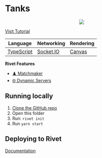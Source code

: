 # Tanks

<p align="center">
    <img src="./_media/preview_512.png" />
</p>


[Visit Tutorial](https://rivet.gg/learn/html5/tutorials/tanks-canvas-socketio)




|  Language | Networking | Rendering |
|  --- | --- | --- |
|  [TypeScript](https://www.typescriptlang.org) | [Socket.IO](https://socket.io) | [Canvas](https://developer.mozilla.org/en-US/docs/Web/API/Canvas_API) |

**Rivet Features**

- [♟️ Matchmaker](https://rivet.gg/docs/matchmaker)
- [🌐 Dynamic Servers](https://rivet.gg/docs/dynamic-servers)


## Running locally

1. [Clone the GitHub repo](https://docs.github.com/en/repositories/creating-and-managing-repositories/cloning-a-repository)
2. Open this folder
3. Run: `rivet init`
4. Run `yarn start`

## Deploying to Rivet

[Documentation](https://rivet.gg/learn/html5/tutorials/crash-course#step-3-publish-your-game)

